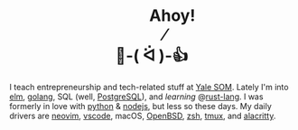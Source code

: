 <h1 align="center">&nbsp;&nbsp;&nbsp;&nbsp;&nbsp;&nbsp;&nbsp;&nbsp;&nbsp;&nbsp;&nbsp;Ahoy!<br>&nbsp;&nbsp;&nbsp;&nbsp;&nbsp;&nbsp;&nbsp;⁄<br>👋-( ᐛ )-👍</h1>

I teach entrepreneurship and tech-related stuff at [Yale SOM](https://som.yale.edu/). Lately I'm into [elm](https://elm-lang.org/), [golang](https://golang.org/), SQL (well, [PostgreSQL](https://www.postgresql.org/)), and _learning_ @[rust-lang](https://www.rust-lang.org/). I was formerly in love with [python](https://www.python.org/) & [nodejs](https://nodejs.org/en/), but less so these days. My daily drivers are [neovim](https://neovim.io/), [vscode](https://code.visualstudio.com/), macOS, [OpenBSD](https://www.openbsd.org/), [zsh](https://www.zsh.org/), [tmux](https://github.com/tmux/tmux/wiki), and [alacritty](https://github.com/alacritty/alacritty). 
